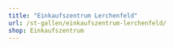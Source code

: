 ```yaml
---
title: "Einkaufszentrum Lerchenfeld"
url: /st-gallen/einkaufszentrum-lerchenfeld/
shop: Einkaufszentrum
---
```

